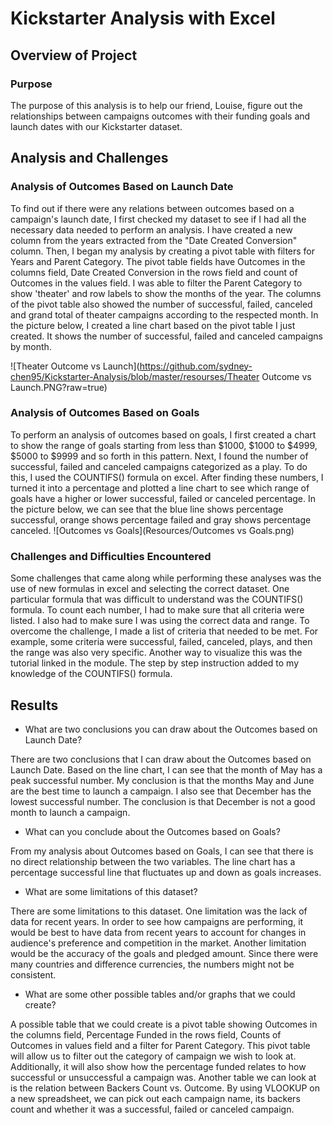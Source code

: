 # Kickstarter Analysis with Excel

## Overview of Project

### Purpose
The purpose of this analysis is to help our friend, Louise, figure out the relationships between campaigns outcomes with their funding goals and launch dates with our Kickstarter dataset. 

## Analysis and Challenges

### Analysis of Outcomes Based on Launch Date
To find out if there were any relations between outcomes based on a campaign's launch date, I first checked my dataset to see if I had all the necessary data needed to perform an analysis. I have created a new column from the years extracted from the "Date Created Conversion" column. Then, I began my analysis by creating a pivot table with filters for Years and Parent Category. The pivot table fields have Outcomes in the columns field, Date Created Conversion in the rows field and count of Outcomes in the values field. I was able to filter the Parent Category to show 'theater' and row labels to show the months of the year. The columns of the pivot table also showed the number of successful, failed, canceled and grand total of theater campaigns according to the respected month. In the picture below, I created a line chart based on the pivot table I just created. It shows the number of successful, failed and canceled campaigns by month. 

![Theater Outcome vs Launch](https://github.com/sydney-chen95/Kickstarter-Analysis/blob/master/resourses/Theater Outcome vs Launch.PNG?raw=true)

### Analysis of Outcomes Based on Goals
To perform an analysis of outcomes based on goals, I first created a chart to show the range of goals starting from less than $1000, $1000 to $4999, $5000 to $9999 and so forth in this pattern. Next, I found the number of successful, failed and canceled campaigns categorized as a play. To do this, I used the COUNTIFS() formula on excel. After finding these numbers, I turned it into a percentage and plotted a line chart to see which range of goals have a higher or lower successful, failed or canceled percentage. In the picture below, we can see that the blue line shows percentage successful, orange shows percentage failed and gray shows percentage canceled. 
![Outcomes vs Goals](Resources/Outcomes vs Goals.png)	

### Challenges and Difficulties Encountered
Some challenges that came along while performing these analyses was the use of new formulas in excel and selecting the correct dataset. One particular formula that was difficult to understand was the COUNTIFS() formula. To count each number, I had to make sure that all criteria were listed. I also had to make sure I was using the correct data and range. To overcome the challenge, I made a list of criteria that needed to be met. For example, some criteria were successful, failed, canceled, plays, and then the range was also very specific. Another way to visualize this was the tutorial linked in the module. The step by step instruction added to my knowledge of the COUNTIFS() formula. 

## Results

- What are two conclusions you can draw about the Outcomes based on Launch Date?

There are two conclusions that I can draw about the Outcomes based on Launch Date. Based on the line chart, I can see that the month of May has a peak successful number. My conclusion is that the months May and June are the best time to launch a campaign. I also see that December has the lowest successful number. The conclusion is that December is not a good month to launch a campaign. 
	
- What can you conclude about the Outcomes based on Goals?

From my analysis about Outcomes based on Goals, I can see that there is no direct relationship between the two variables. The line chart has a percentage successful line that fluctuates up and down as goals increases. 

- What are some limitations of this dataset?

There are some limitations to this dataset. One limitation was the lack of data for recent years. In order to see how campaigns are performing, it would be best to have data from recent years to account for changes in audience's preference and competition in the market. Another limitation would be the accuracy of the goals and pledged amount. Since there were many countries and difference currencies, the numbers might not be consistent. 

- What are some other possible tables and/or graphs that we could create?

A possible table that we could create is a pivot table showing Outcomes in the columns field, Percentage Funded in the rows field, Counts of Outcomes in values field and a filter for Parent Category. This pivot table will allow us to filter out the category of campaign we wish to look at. Additionally, it will also show how the percentage funded relates to how successful or unsuccessful a campaign was. Another table we can look at is the relation between Backers Count vs. Outcome. By using VLOOKUP on a new spreadsheet, we can pick out each campaign name, its backers count and whether it was a successful, failed or canceled campaign. 
